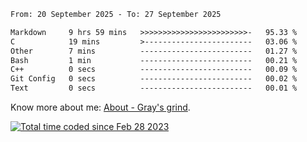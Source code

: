<!--START_SECTION:waka-->

```txt
From: 20 September 2025 - To: 27 September 2025

Markdown     9 hrs 59 mins   >>>>>>>>>>>>>>>>>>>>>>>>-   95.33 %
C            19 mins         >------------------------   03.06 %
Other        7 mins          -------------------------   01.27 %
Bash         1 min           -------------------------   00.21 %
C++          0 secs          -------------------------   00.09 %
Git Config   0 secs          -------------------------   00.02 %
Text         0 secs          -------------------------   00.01 %
```

<!--END_SECTION:waka-->

<!-- [![grayxu's github stats](https://github-readme-stats.vercel.app/api?username=grayxu&count_private=true&show_icons=true)](https://github.com/grayxu) -->

Know more about me: [About - Gray's grind](https://www.grayxu.cn/).
<p align="left">
  <a href="https://wakatime.com/@c69eb31e-43a1-463f-8968-c3449e386f57"><img src="https://wakatime.com/badge/user/c69eb31e-43a1-463f-8968-c3449e386f57.svg" title="Total time coded since Feb 28 2023" /></a>
</p>

